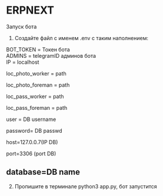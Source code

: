 # ERPNEXT

Запуск бота
1. Создайте файл с именем .env с таким наполнением: 
  
  BOT_TOKEN = Токен бота  
  ADMINS = telegramID админов бота  
  IP = localhost
  
  loc_photo_worker = path 
  
  loc_photo_foreman = path  
  
  loc_pass_worker = path  
  
  loc_pass_foreman = path 
  
  user = DB username  
  
  password= DB passwd 
  
  host=127.0.0.7(IP DB) 
  
  port=3306 (port DB) 
  
  database=DB name 
------------------------------------------
2. Пропишите в терминале python3 app.py, бот запустится
  
